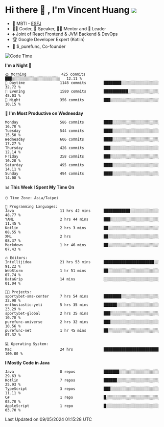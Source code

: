 # Hi there 👋 , I'm Vincent Huang ![](https://komarev.com/ghpvc/?username=Jian-Min-Huang)
- 👀 MBTI - [ESFJ](https://www.16personalities.com/esfj-personality)
- 👨‍💻 Coder, 🎤 Speaker, 👨‍🏫 Mentor and 🚀 Leader
- ♠️ Joint of React Frontend & JVM Backend & DevOps
- 🏆 Google Developer Expert (Kotlin)
- 💼 $_purefunc, Co-founder

<!--START_SECTION:waka-->
![Code Time](http://img.shields.io/badge/Code%20Time-3%2C705%20hrs%2014%20mins-blue)

**I'm a Night 🦉** 

```text
🌞 Morning                425 commits         ███░░░░░░░░░░░░░░░░░░░░░░   12.11 % 
🌆 Daytime                1148 commits        ████████░░░░░░░░░░░░░░░░░   32.72 % 
🌃 Evening                1580 commits        ███████████░░░░░░░░░░░░░░   45.03 % 
🌙 Night                  356 commits         ███░░░░░░░░░░░░░░░░░░░░░░   10.15 % 
```
📅 **I'm Most Productive on Wednesday** 

```text
Monday                   586 commits         ████░░░░░░░░░░░░░░░░░░░░░   16.70 % 
Tuesday                  544 commits         ████░░░░░░░░░░░░░░░░░░░░░   15.50 % 
Wednesday                606 commits         ████░░░░░░░░░░░░░░░░░░░░░   17.27 % 
Thursday                 426 commits         ███░░░░░░░░░░░░░░░░░░░░░░   12.14 % 
Friday                   358 commits         ███░░░░░░░░░░░░░░░░░░░░░░   10.20 % 
Saturday                 495 commits         ████░░░░░░░░░░░░░░░░░░░░░   14.11 % 
Sunday                   494 commits         ████░░░░░░░░░░░░░░░░░░░░░   14.08 % 
```


📊 **This Week I Spent My Time On** 

```text
🕑︎ Time Zone: Asia/Taipei

💬 Programming Languages: 
Java                     11 hrs 42 mins      ████████████░░░░░░░░░░░░░   48.77 % 
YAML                     2 hrs 44 mins       ███░░░░░░░░░░░░░░░░░░░░░░   11.45 % 
Kotlin                   2 hrs 3 mins        ██░░░░░░░░░░░░░░░░░░░░░░░   08.55 % 
XML                      2 hrs               ██░░░░░░░░░░░░░░░░░░░░░░░   08.37 % 
Markdown                 1 hr 46 mins        ██░░░░░░░░░░░░░░░░░░░░░░░   07.43 % 

🔥 Editors: 
Intellijidea             21 hrs 53 mins      ███████████████████████░░   91.22 % 
WebStorm                 1 hr 51 mins        ██░░░░░░░░░░░░░░░░░░░░░░░   07.74 % 
DataGrip                 14 mins             ░░░░░░░░░░░░░░░░░░░░░░░░░   01.04 % 

🐱‍💻 Projects: 
sportybet-sms-center     7 hrs 54 mins       ████████░░░░░░░░░░░░░░░░░   32.98 % 
enthusiastic-yeti        5 hrs 35 mins       ██████░░░░░░░░░░░░░░░░░░░   23.29 % 
sportybet-global         2 hrs 35 mins       ███░░░░░░░░░░░░░░░░░░░░░░   10.78 % 
purefunc-universe        2 hrs 32 mins       ███░░░░░░░░░░░░░░░░░░░░░░   10.56 % 
purefunc-net             1 hr 45 mins        ██░░░░░░░░░░░░░░░░░░░░░░░   07.32 % 

💻 Operating System: 
Mac                      24 hrs              █████████████████████████   100.00 % 
```

**I Mostly Code in Java** 

```text
Java                     8 repos             ███████░░░░░░░░░░░░░░░░░░   29.63 % 
Kotlin                   7 repos             ██████░░░░░░░░░░░░░░░░░░░   25.93 % 
TypeScript               3 repos             ███░░░░░░░░░░░░░░░░░░░░░░   11.11 % 
C#                       1 repo              █░░░░░░░░░░░░░░░░░░░░░░░░   03.70 % 
AppleScript              1 repo              █░░░░░░░░░░░░░░░░░░░░░░░░   03.70 % 
```




 Last Updated on 09/05/2024 01:15:28 UTC
<!--END_SECTION:waka-->
